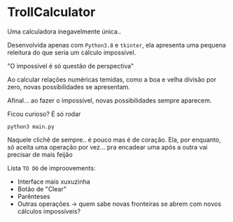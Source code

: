 # TrollCalculator

Uma calculadora inegavelmente única..

Desenvolvida apenas com `Python3.8` e `tkinter`, ela apresenta uma pequena releitura do que seria um cálculo impossível.

"O impossível é só questão de perspectiva"

Ao calcular relações numéricas temidas, como a boa e velha divisão por zero, novas possibilidades se apresentam.

Afinal... ao fazer o impossível, novas possibilidades sempre aparecem.

Ficou curioso? É só rodar

```
python3 main.py
```

Naquele clichê de sempre.. é pouco mas é de coração. Ela, por enquanto, só aceita uma operação por vez... pra encadear uma após a outra vai precisar de mais feijão

Lista `TO DO` de improovements:
  - Interface mais xuxuzinha
  - Botão de "Clear"
  - Parênteses
  - Outras operações -> quem sabe novas fronteiras se abrem com novos cálculos impossíveis?
  
  
